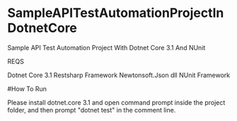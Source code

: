 # SampleAPITestAutomationProjectInDotnetCore
Sample API Test Automation Project With Dotnet Core 3.1 And NUnit

REQS

Dotnet Core 3.1
Restsharp Framework
Newtonsoft.Json dll
NUnit Framework

#How To Run

Please install dotnet.core 3.1 and open command prompt inside the project folder, and then prompt "dotnet test" in the comment line.
